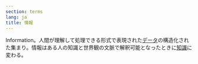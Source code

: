 ```yaml
---
section: terms
lang: ja
title: 情報
---
```


Information。人間が理解して処理できる形式で表現された[データ](../data/)の構造化された集まり。情報はある人の知識と世界観の文脈で解釈可能となったときに[知識](../knowledge/)に変わる。
